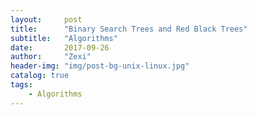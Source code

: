```yaml
---
layout:     post
title:      "Binary Search Trees and Red Black Trees"
subtitle:   "Algorithms"
date:       2017-09-26
author:     "Zexi"
header-img: "img/post-bg-unix-linux.jpg"
catalog: true
tags:
    - Algorithms
---
```

